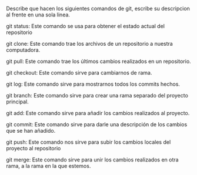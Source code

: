 Describe que hacen los siguientes comandos de git, escribe su descripcion al frente en una sola linea.

git status: Este comando se usa para obtener el estado actual del repositorio

git clone: Este comando trae los archivos de un repositorio a nuestra computadora.

git pull: Este comando trae los últimos cambios realizados en un repositorio.

git checkout: Este comando sirve para cambiarnos de rama.

git log: Este comando sirve para mostrarnos todos los commits hechos.

git branch: Este comando sirve para crear una rama separado del proyecto principal.

git add: Este comando sirve para añadir los cambios realizados al proyecto.

git commit: Este comando sirve para darle una descripción de los cambios que se han añadido.

git push: Este comando nos sirve para subir los cambios locales del proyecto al repositorio

git merge: Este comando sirve para unir los cambios realizados en otra rama, a la rama en la que estemos.
